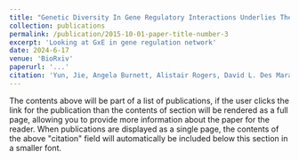 ```yaml
---
title: "Genetic Diversity In Gene Regulatory Interactions Underlies The Response To Soil Drying In The Model Grass Brachypodium Distachyon"
collection: publications
permalink: /publication/2015-10-01-paper-title-number-3
excerpt: 'Looking at GxE in gene regulation network'
date: 2024-6-17
venue: 'BioRxiv'
paperurl: '...'
citation: 'Yun, Jie, Angela Burnett, Alistair Rogers, David L. Des Marais. (2024). &quot;Genetic Diversity In Gene Regulatory Interactions Underlies The Response To Soil Drying In The Model Grass Brachypodium Distachyon.&quot; <i>BioRxiv</i>. 1(3).'
---
```


The contents above will be part of a list of publications, if the user clicks the link for the publication than the contents of section will be rendered as a full page, allowing you to provide more information about the paper for the reader. When publications are displayed as a single page, the contents of the above "citation" field will automatically be included below this section in a smaller font.
